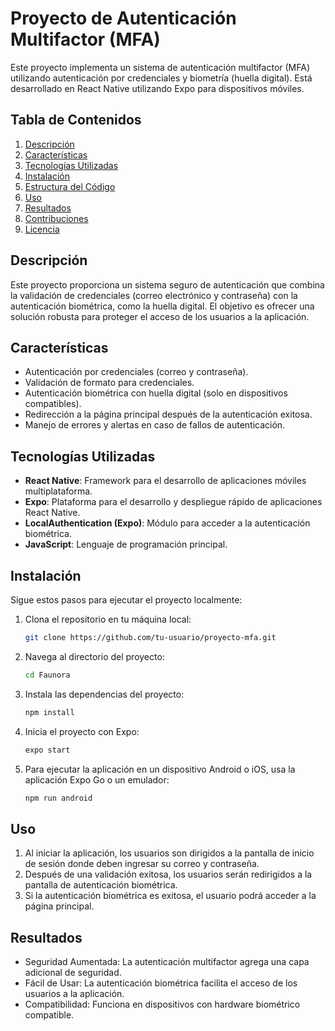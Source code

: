 # Proyecto de Autenticación Multifactor (MFA)

Este proyecto implementa un sistema de autenticación multifactor (MFA) utilizando autenticación por credenciales y biometría (huella digital). Está desarrollado en React Native utilizando Expo para dispositivos móviles.

## Tabla de Contenidos

1. [Descripción](#descripción)
2. [Características](#características)
3. [Tecnologías Utilizadas](#tecnologías-utilizadas)
4. [Instalación](#instalación)
5. [Estructura del Código](#estructura-del-código)
6. [Uso](#uso)
7. [Resultados](#resultados)
8. [Contribuciones](#contribuciones)
9. [Licencia](#licencia)

## Descripción

Este proyecto proporciona un sistema seguro de autenticación que combina la validación de credenciales (correo electrónico y contraseña) con la autenticación biométrica, como la huella digital. El objetivo es ofrecer una solución robusta para proteger el acceso de los usuarios a la aplicación.

## Características

- Autenticación por credenciales (correo y contraseña).
- Validación de formato para credenciales.
- Autenticación biométrica con huella digital (solo en dispositivos compatibles).
- Redirección a la página principal después de la autenticación exitosa.
- Manejo de errores y alertas en caso de fallos de autenticación.

## Tecnologías Utilizadas

- **React Native**: Framework para el desarrollo de aplicaciones móviles multiplataforma.
- **Expo**: Plataforma para el desarrollo y despliegue rápido de aplicaciones React Native.
- **LocalAuthentication (Expo)**: Módulo para acceder a la autenticación biométrica.
- **JavaScript**: Lenguaje de programación principal.

## Instalación

Sigue estos pasos para ejecutar el proyecto localmente:

1. Clona el repositorio en tu máquina local:

   ```bash
   git clone https://github.com/tu-usuario/proyecto-mfa.git

2. Navega al directorio del proyecto:

   ```bash
   cd Faunora

3. Instala las dependencias del proyecto:

   ```bash
   npm install

4. Inicia el proyecto con Expo:

   ```bash
   expo start

5. Para ejecutar la aplicación en un dispositivo Android o iOS, usa la aplicación Expo Go o un emulador:

   ```bash
   npm run android

## Uso

1. Al iniciar la aplicación, los usuarios son dirigidos a la pantalla de inicio de sesión donde deben ingresar su correo y contraseña.
2. Después de una validación exitosa, los usuarios serán redirigidos a la pantalla de autenticación biométrica.
3. Si la autenticación biométrica es exitosa, el usuario podrá acceder a la página principal.

## Resultados

- Seguridad Aumentada: La autenticación multifactor agrega una capa adicional de seguridad.
- Fácil de Usar: La autenticación biométrica facilita el acceso de los usuarios a la aplicación.
- Compatibilidad: Funciona en dispositivos con hardware biométrico compatible.